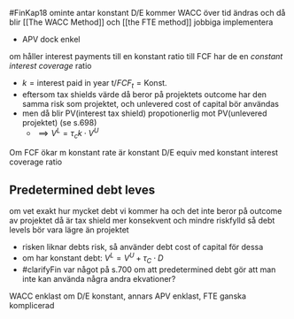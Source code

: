 #FinKap18
ominte antar konstant D/E kommer WACC över tid ändras och då blir [[The WACC Method]] och [[the FTE method]] jobbiga implementera
- APV dock enkel

om håller interest payments till en konstant ratio till FCF har de en *constant interest coverage* ratio
- $k = \text{interest paid in year t}/FCF_t = \text{Konst.}$
- eftersom tax shields värde då beror på projektets outcome har den samma risk som projektet, och unlevered cost of capital bör användas
- men då blir PV(interest tax shield) propotionerlig mot PV(unlevered projektet) (se s.698)
	- $\implies V^L = \tau_c k \cdot V^U$

Om FCF ökar m konstant rate är konstant D/E equiv med konstant interest coverage ratio

## Predetermined debt leves
om vet exakt hur mycket debt vi kommer ha och det inte beror på outcome av projektet
då är tax shield mer konsekvent och mindre riskfylld så debt levels bör vara lägre än projektet
- risken liknar debts risk, så använder debt cost of capital för dessa
- om har konstant debt: $V^L = V^U + \tau_C \cdot D$
- #clarifyFin var något på s.700 om att predetermined debt gör att man inte kan använda några andra ekvationer?

WACC enklast om D/E konstant, annars APV enklast, FTE ganska komplicerad